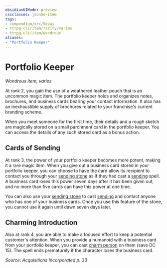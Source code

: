 ```yaml
---
obsidianUIMode: preview
cssclasses: json5e-item
tags:
- compendium/src/5e/ai
- ttrpg-cli/item/rarity/varies
- ttrpg-cli/item/wondrous
aliases: 
- "Portfolio Keeper"
---
```

# Portfolio Keeper
*Wondrous Item, varies*  


At rank 2, you gain the use of a weathered leather pouch that is an uncommon magic item. The portfolio keeper holds and organizes notes, brochures, and business cards bearing your contact information. It also has an inexhaustible supply of brochures related to your franchise's current branding scheme.

When you meet someone for the first time, their details and a rough sketch are magically stored on a small parchment card in the portfolio keeper. You can access the details of any such stored card as a bonus action.

## Cards of Sending

At rank 3, the power of your portfolio keeper becomes more potent, making it a rare magic item. When you give out a business card stored in your portfolio keeper, you can choose to have the card allow its recipient to contact you through your [sending stone](/3-Mechanics/CLI/items/sending-stone-ai.md) as if they had cast a [sending](/3-Mechanics/CLI/spells/sending.md) spell. A business card loses this power seven days after it has been given out, and no more than five cards can have this power at one time.

You can also use your [sending stone](/3-Mechanics/CLI/items/sending-stone-ai.md) to cast [sending](/3-Mechanics/CLI/spells/sending.md) and contact anyone who has one of your business cards. Once you use this feature of the stone, you cannot use it again until dawn seven days later.

## Charming Introduction

Also at rank 4, you are able to make a focused effort to keep a potential customer's attention. When you provide a humanoid with a business card from your portfolio keeper, you can cast [charm person](/3-Mechanics/CLI/spells/charm-person.md) on them (save DC 15). The spell ends prematurely if the character loses the business card.

*Source: Acquisitions Incorporated p. 33*